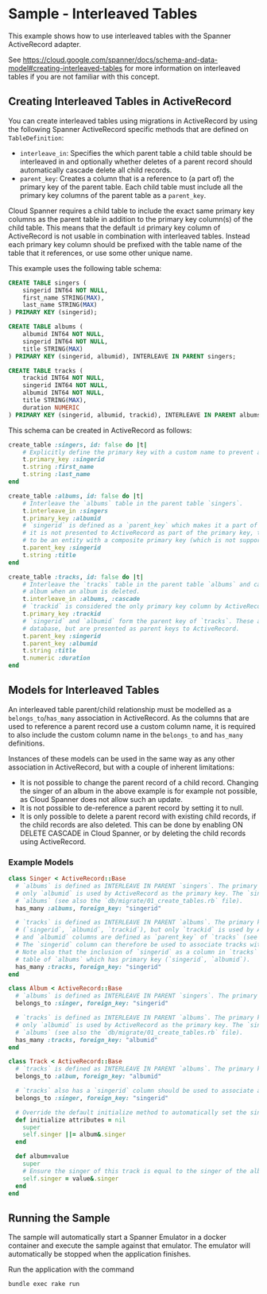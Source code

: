 # Sample - Interleaved Tables

This example shows how to use interleaved tables with the Spanner ActiveRecord adapter.

See https://cloud.google.com/spanner/docs/schema-and-data-model#creating-interleaved-tables for more information
on interleaved tables if you are not familiar with this concept.

## Creating Interleaved Tables in ActiveRecord
You can create interleaved tables using migrations in ActiveRecord by using the following Spanner ActiveRecord specific
methods that are defined on `TableDefinition`:
* `interleave_in`: Specifies the which parent table a child table should be interleaved in and optionally whether
  deletes of a parent record should automatically cascade delete all child records. 
* `parent_key`: Creates a column that is a reference to (a part of) the primary key of the parent table. Each child
  table must include all the primary key columns of the parent table as a `parent_key`.
  
Cloud Spanner requires a child table to include the exact same primary key columns as the parent table in addition to
the primary key column(s) of the child table. This means that the default `id` primary key column of ActiveRecord is
not usable in combination with interleaved tables. Instead each primary key column should be prefixed with the table
name of the table that it references, or use some other unique name.

This example uses the following table schema:

```sql
CREATE TABLE singers (
    singerid INT64 NOT NULL,
    first_name STRING(MAX),
    last_name STRING(MAX)
) PRIMARY KEY (singerid);

CREATE TABLE albums (
    albumid INT64 NOT NULL,
    singerid INT64 NOT NULL,
    title STRING(MAX)
) PRIMARY KEY (singerid, albumid), INTERLEAVE IN PARENT singers;

CREATE TABLE tracks (
    trackid INT64 NOT NULL,
    singerid INT64 NOT NULL,
    albumid INT64 NOT NULL,
    title STRING(MAX),
    duration NUMERIC
) PRIMARY KEY (singerid, albumid, trackid), INTERLEAVE IN PARENT albums ON DELETE CASCADE;
```

This schema can be created in ActiveRecord as follows:

```ruby
create_table :singers, id: false do |t|
    # Explicitly define the primary key with a custom name to prevent all primary key columns from being named `id`.
    t.primary_key :singerid
    t.string :first_name
    t.string :last_name
end

create_table :albums, id: false do |t|
    # Interleave the `albums` table in the parent table `singers`.
    t.interleave_in :singers
    t.primary_key :albumid
    # `singerid` is defined as a `parent_key` which makes it a part of the primary key in the table definition, but
    # it is not presented to ActiveRecord as part of the primary key, to prevent ActiveRecord from considering this
    # to be an entity with a composite primary key (which is not supported by ActiveRecord).
    t.parent_key :singerid
    t.string :title
end

create_table :tracks, id: false do |t|
    # Interleave the `tracks` table in the parent table `albums` and cascade delete all tracks that belong to an
    # album when an album is deleted.
    t.interleave_in :albums, :cascade
    # `trackid` is considered the only primary key column by ActiveRecord.
    t.primary_key :trackid
    # `singerid` and `albumid` form the parent key of `tracks`. These are part of the primary key definition in the
    # database, but are presented as parent keys to ActiveRecord.
    t.parent_key :singerid
    t.parent_key :albumid
    t.string :title
    t.numeric :duration
end
```

## Models for Interleaved Tables
An interleaved table parent/child relationship must be modelled as a `belongs_to`/`has_many` association in
ActiveRecord. As the columns that are used to reference a parent record use a custom column name, it is required to also
include the custom column name in the `belongs_to` and `has_many` definitions.

Instances of these models can be used in the same way as any other association in ActiveRecord, but with a couple of
inherent limitations:
* It is not possible to change the parent record of a child record. Changing the singer of an album in the above example
  is for example not possible, as Cloud Spanner does not allow such an update.
* It is not possible to de-reference a parent record by setting it to null.
* It is only possible to delete a parent record with existing child records, if the child records are also deleted. This
  can be done by enabling ON DELETE CASCADE in Cloud Spanner, or by deleting the child records using ActiveRecord.

### Example Models

```ruby
class Singer < ActiveRecord::Base
  # `albums` is defined as INTERLEAVE IN PARENT `singers`. The primary key of `albums` is (`singerid`, `albumid`), but
  # only `albumid` is used by ActiveRecord as the primary key. The `singerid` column is defined as a `parent_key` of
  # `albums` (see also the `db/migrate/01_create_tables.rb` file).
  has_many :albums, foreign_key: "singerid"

  # `tracks` is defined as INTERLEAVE IN PARENT `albums`. The primary key of `tracks` is
  # (`singerid`, `albumid`, `trackid`), but only `trackid` is used by ActiveRecord as the primary key. The `singerid`
  # and `albumid` columns are defined as `parent_key` of `tracks` (see also the `db/migrate/01_create_tables.rb` file).
  # The `singerid` column can therefore be used to associate tracks with a singer without the need to go through albums.
  # Note also that the inclusion of `singerid` as a column in `tracks` is required in order to make `tracks` a child
  # table of `albums` which has primary key (`singerid`, `albumid`).
  has_many :tracks, foreign_key: "singerid"
end

class Album < ActiveRecord::Base
  # `albums` is defined as INTERLEAVE IN PARENT `singers`. The primary key of `singers` is `singerid`.
  belongs_to :singer, foreign_key: "singerid"

  # `tracks` is defined as INTERLEAVE IN PARENT `albums`. The primary key of `albums` is (`singerid`, `albumid`), but
  # only `albumid` is used by ActiveRecord as the primary key. The `singerid` column is defined as a `parent_key` of
  # `albums` (see also the `db/migrate/01_create_tables.rb` file).
  has_many :tracks, foreign_key: "albumid"
end

class Track < ActiveRecord::Base
  # `tracks` is defined as INTERLEAVE IN PARENT `albums`. The primary key of `albums` is ()`singerid`, `albumid`).
  belongs_to :album, foreign_key: "albumid"

  # `tracks` also has a `singerid` column should be used to associate a Track with a Singer.
  belongs_to :singer, foreign_key: "singerid"

  # Override the default initialize method to automatically set the singer attribute when an album is given.
  def initialize attributes = nil
    super
    self.singer ||= album&.singer
  end

  def album=value
    super
    # Ensure the singer of this track is equal to the singer of the album that is set.
    self.singer = value&.singer
  end
end
```

## Running the Sample

The sample will automatically start a Spanner Emulator in a docker container and execute the sample
against that emulator. The emulator will automatically be stopped when the application finishes.

Run the application with the command

```bash
bundle exec rake run
```

